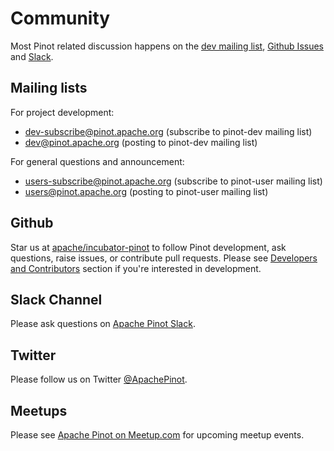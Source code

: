 # Community

Most Pinot related discussion happens on the [dev mailing list](https://lists.apache.org/list.html?dev@pinot.apache.org), [Github Issues](https://github.com/apache/incubator-pinot/issues) and  [Slack](https://communityinviter.com/apps/apache-pinot/apache-pinot).

## Mailing lists

For project development:

* [dev-subscribe@pinot.apache.org](mailto:dev-subscribe@pinot.apache.org) \(subscribe to pinot-dev mailing list\)
* [dev@pinot.apache.org](mailto:dev@pinot.apache.org) \(posting to pinot-dev mailing list\)

For general questions and announcement:

* [users-subscribe@pinot.apache.org](mailto:users-subscribe@pinot.apache.org) \(subscribe to pinot-user mailing list\)
* [users@pinot.apache.org](mailto:users@pinot.apache.org) \(posting to pinot-user mailing list\)

## Github

Star us at [apache/incubator-pinot](https://github.com/apache/incubator-pinot) to follow Pinot development, ask questions, raise issues, or contribute pull requests. Please see [Developers and Contributors](../developers-and-contributors/) section if you're interested in development.

## Slack Channel

Please ask questions on [Apache Pinot Slack](https://communityinviter.com/apps/apache-pinot/apache-pinot).

## Twitter

Please follow us on Twitter [@ApachePinot](https://twitter.com/ApachePinot).

## Meetups

Please see [Apache Pinot on Meetup.com](https://www.meetup.com/apache-pinot/) for upcoming meetup events.



